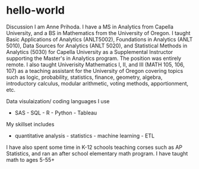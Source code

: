# hello-world
Discussion
I am Anne Prihoda.  I have a MS in Analytics from Capella University, and a BS in Mathematics from the University of Oregon.  I taught Basic Applications of Analytics (ANLT5002), Foundations in Analytics (ANLT 5010), Data Sources for Analytics (ANLT 5020), and Statistical Methods in Analytics (5030) for Capella University as a Supplemental Instructor supporting the Master's in Analytics program.  The position was entirely remote.  I also taught Univerisity Mathematics I, II, and III (MATH 105, 106, 107) as a teaching assistant for the University of Oregon covering topics such as logic, probability, statistics, finance, geometry, algebra, introductory calculus, modular arithmetic, voting methods, apportionment, etc.

Data visulaization/ coding languages I use

- SAS - SQL - R - Python - Tableau

My skillset includes

- quantitative analysis - statistics - machine learning - ETL

I have also spent some time in K-12 schools teaching corses such as AP Statistics, and ran an after school elementary math program.  I have taught math to ages 5-55+
